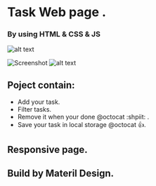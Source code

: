 # Task Web page .

### By using HTML & CSS & JS 

![alt text](https://raw.githubusercontent.com/abdulrahmanabdullah/jsTask/master/images/Selection_065.png)

![Screenshot](images/Selection_057.png)
![alt text](https://raw.githubusercontent.com/abdulrahmanabdullah/jsTask/master/images/Selection_067.png)


## Poject contain: 
- Add your task. 
- Filter tasks.
- Remove it when your done @octocat :shpiit: .
- Save your task in local storage @octocat :+1:.

## Responsive page. 

## Build by Materil Design.

